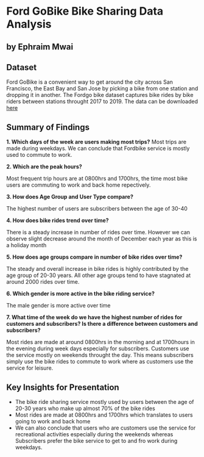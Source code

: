 # Ford GoBike Bike Sharing Data Analysis 
## by Ephraim Mwai


## Dataset

Ford GoBike is a convenient way to get around the city across San Francisco, the East Bay and San Jose by picking a bike from one station and dropping it in another. The Fordgo bike dataset captures bike rides by bike riders between stations throught 2017 to 2019. The data can be downloaded [here](https://s3.amazonaws.com/fordgobike-data/index.html)


## Summary of Findings
**1. Which days of the week are users making most trips?**
Most trips are made during weekdays. We can conclude that Fordbike service is mostly used to commute to work.

**2. Which are the peak hours?**

Most frequent trip hours are at 0800hrs and 1700hrs, the time most bike users are commuting to work and back home repectively.

**3. How does Age Group and User Type compare?**

The highest number of users are subscribers between the age of 30-40

**4. How does bike rides trend over time?**

There is a steady increase in number of rides over time. However we can observe slight decrease around the month of December each year as this is a holiday month

**5. How does age groups compare in number of bike rides over time?**

The steady and overall increase in bike rides is highly contributed by the age group of 20-30 years. All other age groups tend to have stagnated at around 2000 rides over time.

**6. Which gender is more active in the bike riding service?**

The male gender is more active over time 

**7. What time of the week do we have the highest number of rides for customers and subscribers? Is there a difference between customers and subscribers?**

Most rides are made at around 0800hrs in the morning and at 1700hours in the evening during week days especially for subscribers. Customers use the service mostly on weekends throught the day. This means subscribers simply use the bike rides to commute to work where as customers use the service for leisure.

## Key Insights for Presentation
- The bike ride sharing service mostly used by users between the age of 20-30 years who make up almost 70% of the bike rides
- Most rides are made at 0800hrs and 1700hrs  which translates to users going to work and back home
- We can also conclude that users who are customers use the service for recreational activities especially during the weekends whereas Subscribers prefer the bike service to get to and fro work during weekdays.
